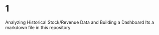 # 1
Analyzing Historical Stock/Revenue Data and Building a Dashboard
Its a markdown file in this repository
